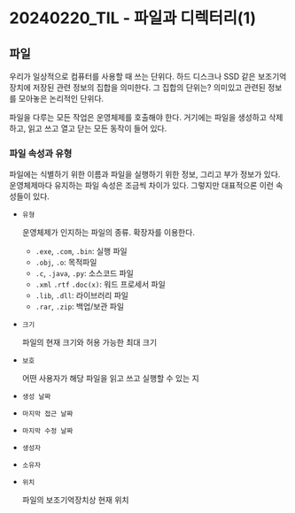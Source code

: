# 20240220_TIL - 파일과 디렉터리(1)

## 파일

우리가 일상적으로 컴퓨터를 사용할 때 쓰는 단위다. 하드 디스크나 SSD 같은 보조기억장치에 저장된 관련 정보의 집합을 의미한다. 그 집합의 단위는? 의미있고 관련된 정보를 모아놓은 논리적인 단위다.

파일을 다루는 모든 작업은 운영체제를 호출해야 한다. 거기에는 파일을 생성하고 삭제하고, 읽고 쓰고 열고 닫는 모든 동작이 들어 있다.

### 파일 속성과 유형

파일에는 식별하기 위한 이름과 파일을 실행하기 위한 정보, 그리고 부가 정보가 있다. 운영체제마다 유지하는 파일 속성은 조금씩 차이가 있다. 그렇지만 대표적으론 이런 속성들이 있다.

- `유형`
    
    운영체제가 인지하는 파일의 종류. 확장자를 이용한다.
    
    - `.exe`, `.com`, `.bin`: 실행 파일
    - `.obj`, `.o`: 목적파일
    - `.c`, `.java`, `.py`: 소스코드 파일
    - `.xml` `.rtf` `.doc(x)`: 워드 프로세서 파일
    - `.lib`, `.dll`: 라이브러리 파일
    - `.rar`, `.zip`: 백업/보관 파일
- `크기`
    
    파일의 현재 크기와 허용 가능한 최대 크기
    
- `보호`
    
    어떤 사용자가 해당 파일을 읽고 쓰고 실행할 수 있는 지
    
- `생성 날짜`
- `마지막 접근 날짜`
- `마지막 수정 날짜`
- `생성자`
- `소유자`
- `위치`
    
    파일의 보조기억장치상 현재 위치